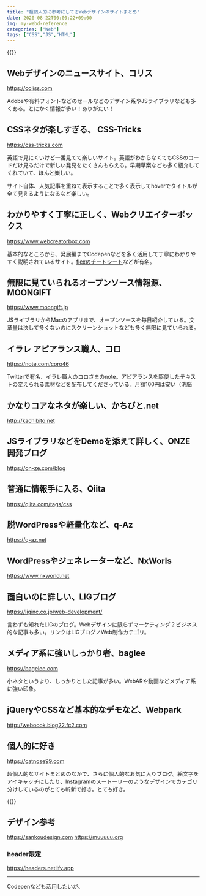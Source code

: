 ```yaml
---
title: "超個人的に参考にしてるWebデザインのサイトまとめ"
date: 2020-08-22T00:00:22+09:00
img: my-webd-reference
categories: ["Web"]
tags: ["CSS","JS","HTML"]
---
```


{{<ad>}}

## Webデザインのニュースサイト、コリス

https://coliss.com

Adobeや有料フォントなどのセールなどのデザイン系やJSライブラリなども多くある。とにかく情報が多い！ありがたい！

## CSSネタが楽しすぎる、 CSS-Tricks

https://css-tricks.com

英語で見にくいけど一番見てて楽しいサイト。英語がわからなくてもCSSのコードだけ見るだけで新しい発見をたくさんもらえる。早期草案なども多く紹介してくれていて、ほんと楽しい。

サイト自体、人気記事を重ねて表示することで多く表示してhoverでタイトルが全て見えるようになるなど楽しい。

## わかりやすく丁寧に正しく、Webクリエイターボックス

https://www.webcreatorbox.com

基本的なところから、発展編までCodepenなどを多く活用して丁寧にわかりやすく説明されているサイト。[flexのチートシート](https://www.webcreatorbox.com/tech/css-flexbox-cheat-sheet)などが有名。

## 無限に見ていられるオープンソース情報源、MOONGIFT

https://www.moongift.jp

JSライブラリからMacのアプリまで、オープンソースを毎日紹介している。文章量は決して多くないのにスクリーンショットなども多く無限に見ていられる。

## イラレ アピアランス職人、コロ

https://note.com/coro46

Twitterで有名、イラレ職人のコロさまのnote。アピアランスを駆使したテキストの変えられる素材などを配布してくださっている。月額100円は安い（洗脳

## かなりコアなネタが楽しい、かちびと.net

http://kachibito.net

## JSライブラリなどをDemoを添えて詳しく、ONZE 開発ブログ

https://on-ze.com/blog

## 普通に情報手に入る、Qiita

https://qiita.com/tags/css

## 脱WordPressや軽量化など、q-Az

https://q-az.net

## WordPressやジェネレーターなど、NxWorls

https://www.nxworld.net

## 面白いのに詳しい、LIGブログ

https://liginc.co.jp/web-development/

言わずも知れたLIGのブログ。Webデザインに限らずマーケティング？ビジネス的な記事も多い。リンクはLIGブログノWeb制作カテゴリ。

## メディア系に強いしっかり者、baglee

https://bagelee.com

小ネタというより、しっかりとした記事が多い。WebARや動画などメディア系に強い印象。

## jQueryやCSSなど基本的なデモなど、Webpark

http://weboook.blog22.fc2.com

## 個人的に好き

https://catnose99.com

超個人的なサイトまとめのなかで、さらに個人的なお気に入りブログ。絵文字をアイキャッチにしたり、Instagramのスートーリーのようなデザインでカテゴリ分けしているのがとても斬新で好き。とても好き。

{{<ad>}}

## デザイン参考

https://sankoudesign.com
https://muuuuu.org

### header限定

https://headers.netlify.app

***

Codepenなども活用したいが、